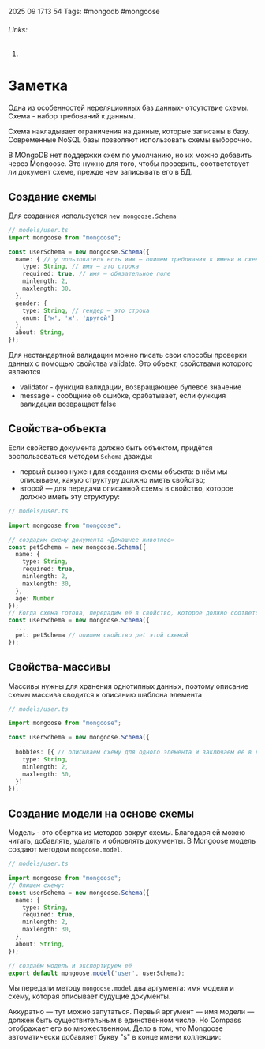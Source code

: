 2025 09 1713 54
Tags: #mongodb #mongoose 
###### Links: 
1) 
# Заметка
Одна из особенностей нереляционных баз данных- отсутствие схемы. Схема - набор требований к данным.

Схема накладывает ограничения на данные, которые записаны в базу. Современные NoSQL базы позволяют использовать схемы выборочно.

В MOngoDB нет поддержки схем по умолчанию, но их можно добавить через Mongoose.  Это нужно для того, чтобы проверить, соответствует ли документ схеме, прежде чем записывать его в БД.

## Создание схемы
Для созданиея используется `new mongoose.Schema`
```ts
// models/user.ts
import mongoose from "mongoose";

const userSchema = new mongoose.Schema({
  name: { // у пользователя есть имя — опишем требования к имени в схеме:
    type: String, // имя — это строка
    required: true, // имя — обязательное поле
    minlength: 2, 
    maxlength: 30, 
  },
  gender: {
    type: String, // гендер — это строка
    enum: ['м', 'ж', 'другой']
  },
  about: String,
});
```
Для нестандартной валидации можно писать свои способы проверки данных с помощью свойства validate. Это объект, свойствами которого являются
- validator - функция валидации, возвращающее булевое значение
- message - сообщние об ошибке, срабатывает, если функция валидации возвращает false
## Свойства-объекта
Если свойство документа должно быть объектом, придётся воспользоваться методом `Schema` дважды:

- первый вызов нужен для создания схемы объекта: в нём мы описываем, какую структуру должно иметь свойство;
- второй — для передачи описанной схемы в свойство, которое должно иметь эту структуру:
```ts
// models/user.ts

import mongoose from "mongoose";

// создадим схему документа «Домашнее животное»
const petSchema = new mongoose.Schema({
  name: {
    type: String,
    required: true,
    minlength: 2,
    maxlength: 30,
  },
  age: Number
});
// Когда схема готова, передадим её в свойство, которое должно соответствовать описанному шаблону:
const userSchema = new mongoose.Schema({
  ...
  pet: petSchema // опишем свойство pet этой схемой
});
```
## Свойства-массивы
Массивы нужны для хранения однотипных данных, поэтому описание схемы массива сводится к описанию шаблона элемента
```ts
// models/user.ts

import mongoose from "mongoose";

const userSchema = new mongoose.Schema({
  ...
  hobbies: [{ // описываем схему для одного элемента и заключаем её в квадратные скобки
    type: String,
    minlength: 2,
    maxlength: 30,
  }]
});
```
## Создание модели на основе схемы
Модель - это обертка из методов вокруг схемы. Благодаря ей можно читать, добавлять, удалять и обновлять документы. В Mongoose модель создают методом `mongoose.model`.
```ts
// models/user.ts

import mongoose from "mongoose";
// Опишем схему:
const userSchema = new mongoose.Schema({
  name: {
    type: String,
    required: true,
    minlength: 2,
    maxlength: 30,
  },
  about: String,
});

// создаём модель и экспортируем её
export default mongoose.model('user', userSchema);
```
Мы передали методу `mongoose.model` два аргумента: имя модели и схему, которая описывает будущие документы.

Аккуратно — тут можно запутаться. Первый аргумент — имя модели — должен быть существительным в единственном числе. Но Compass отображает его во множественном. Дело в том, что Mongoose автоматически добавляет букву "s" в конце имени коллекции: